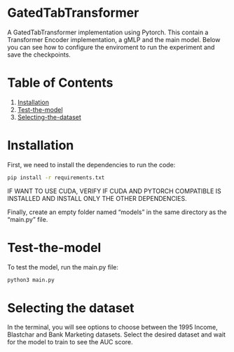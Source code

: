 # GatedTabTransformer

A GatedTabTransformer implementation using Pytorch. This contain a Transformer Encoder implementation, a gMLP and the main model. Below you can see how to configure the enviroment to run the experiment and save the checkpoints.

# Table of Contents
1. [Installation](#installation)
2. [Test-the-model](#Test-the-model)
3. [Selecting-the-dataset](#selecting-the-dataset)

# Installation
First, we need to install the dependencies to run the code: 
```bash
pip install -r requirements.txt
```
IF WANT TO USE CUDA, VERIFY IF CUDA AND PYTORCH COMPATIBLE IS INSTALLED AND INSTALL ONLY THE OTHER DEPENDENCIES.

Finally, create an empty folder named “models” in the same directory as the “main.py” file.

# Test-the-model
To test the model, run the main.py file:

```bash
python3 main.py
```

# Selecting the dataset
In the terminal, you will see options to choose between the 1995 Income, Blastchar and Bank Marketing datasets. Select the desired dataset and wait for the model to train to see the AUC score. 



